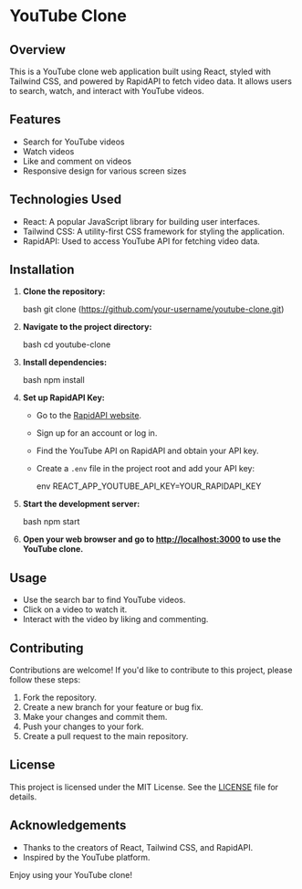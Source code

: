 # YouTube Clone

## Overview

This is a YouTube clone web application built using React, styled with Tailwind CSS, and powered by RapidAPI to fetch video data. It allows users to search, watch, and interact with YouTube videos.

## Features

- Search for YouTube videos
- Watch videos
- Like and comment on videos
- Responsive design for various screen sizes

## Technologies Used

- React: A popular JavaScript library for building user interfaces.
- Tailwind CSS: A utility-first CSS framework for styling the application.
- RapidAPI: Used to access YouTube API for fetching video data.

## Installation

1. **Clone the repository:**

   bash
   git clone (https://github.com/your-username/youtube-clone.git)
   

2. **Navigate to the project directory:**

   bash
   cd youtube-clone
   

3. **Install dependencies:**

   bash
   npm install
   

4. **Set up RapidAPI Key:**

   - Go to the [RapidAPI website](https://rapidapi.com/Glavier/api/youtube138/).
   - Sign up for an account or log in.
   - Find the YouTube API on RapidAPI and obtain your API key.
   - Create a `.env` file in the project root and add your API key:

     env
     REACT_APP_YOUTUBE_API_KEY=YOUR_RAPIDAPI_KEY
     

5. **Start the development server:**

   bash
   npm start
   

6. **Open your web browser and go to [http://localhost:3000](http://localhost:3000) to use the YouTube clone.**

## Usage

- Use the search bar to find YouTube videos.
- Click on a video to watch it.
- Interact with the video by liking and commenting.

## Contributing

Contributions are welcome! If you'd like to contribute to this project, please follow these steps:

1. Fork the repository.
2. Create a new branch for your feature or bug fix.
3. Make your changes and commit them.
4. Push your changes to your fork.
5. Create a pull request to the main repository.

## License

This project is licensed under the MIT License. See the [LICENSE](LICENSE) file for details.

## Acknowledgements

- Thanks to the creators of React, Tailwind CSS, and RapidAPI.
- Inspired by the YouTube platform.

Enjoy using your YouTube clone!

